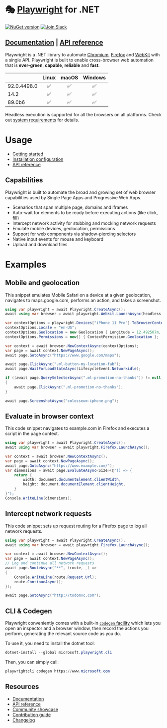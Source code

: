 # 🎭 [Playwright](https://playwright.dev/dotnet) for .NET 
[![NuGet version](https://buildstats.info/nuget/PlaywrightSharp)](https://www.nuget.org/packages/PlaywrightSharp) [![Join Slack](https://img.shields.io/badge/join-slack-infomational)](https://aka.ms/playwright-slack)

## [Documentation](https://playwright.dev/dotnet) | [API reference](https://playwright.dev/dotnet/docs/api/class-playwright/)

Playwright is a .NET library to automate [Chromium](https://www.chromium.org/Home), [Firefox](https://www.mozilla.org/en-US/firefox/new/) and [WebKit](https://webkit.org/) with a single API. Playwright is built to enable cross-browser web automation that is **ever-green**, **capable**, **reliable** and **fast**.

|          | Linux | macOS | Windows |
|   :---   | :---: | :---: | :---:   |
| <!-- GEN:chromium-version -->92.0.4498.0<!-- GEN:stop --> | :white_check_mark: | :white_check_mark: | :white_check_mark: |
| <!-- GEN:webkit-version -->14.2<!-- GEN:stop --> | :white_check_mark: | :white_check_mark: | :white_check_mark: |
| <!-- GEN:firefox-version -->89.0b6<!-- GEN:stop --> | :white_check_mark: | :white_check_mark: | :white_check_mark: |

Headless execution is supported for all the browsers on all platforms. Check out [system requirements](https://playwright.dev/docs/intro/#system-requirements) for details.

# Usage 

* [Getting started](https://playwright.dev/dotnet/docs/intro)
* [Installation configuration](https://playwright.dev/dotnet/docs/installation)
* [API reference](https://playwright.dev/dotnet/docs/api/class-playwright)

## Capabilities

Playwright is built to automate the broad and growing set of web browser capabilities used by Single Page Apps and Progressive Web Apps.

* Scenarios that span multiple page, domains and iframes
* Auto-wait for elements to be ready before executing actions (like click, fill)
* Intercept network activity for stubbing and mocking network requests
* Emulate mobile devices, geolocation, permissions
* Support for web components via shadow-piercing selectors
* Native input events for mouse and keyboard
* Upload and download files

# Examples

## Mobile and geolocation

This snippet emulates Mobile Safari on a device at a given geolocation, navigates to maps.google.com, performs an action, and takes a screenshot.

```cs 
using var playwright = await Playwright.CreateAsync();
await using var browser = await playwright.Webkit.LaunchAsync(headless: false);

var contextOptions = playwright.Devices["iPhone 11 Pro"].ToBrowserContextOptions();
contextOptions.Locale = "en-US";
contextOptions.Geolocation = new Geolocation { Longitude = 12.492507m, Latitude = 41.889938m };
contextOptions.Permissions = new[] { ContextPermission.Geolocation };

var context = await browser.NewContextAsync(contextOptions);
var page = await context.NewPageAsync();
await page.GotoAsync("https://www.google.com/maps");

await page.ClickAsync(".ml-button-my-location-fab");
await page.WaitForLoadStateAsync(LifecycleEvent.Networkidle);

if ((await page.QuerySelectorAsync(".ml-promotion-no-thanks")) != null)
{
    await page.ClickAsync(".ml-promotion-no-thanks");
}

await page.ScreenshotAsync("colosseum-iphone.png");
```

## Evaluate in browser context

This code snippet navigates to example.com in Firefox and executes a script in the page context.

```cs
using var playwright = await Playwright.CreateAsync();
await using var browser = await playwright.Firefox.LaunchAsync();

var context = await browser.NewContextAsync();
var page = await context.NewPageAsync();
await page.GotoAsync("https://www.example.com/");
var dimensions = await page.EvaluateAsync<Size>(@"() => {
    return {
        width: document.documentElement.clientWidth,
        height: document.documentElement.clientHeight,
    }
}");
Console.WriteLine(dimensions);
```

## Intercept network requests

This code snippet sets up request routing for a Firefox page to log all network requests.

```cs 
using var playwright = await Playwright.CreateAsync();
await using var browser = await playwright.Firefox.LaunchAsync();

var context = await browser.NewContextAsync();
var page = await context.NewPageAsync();
// Log and continue all network requests
await page.RouteAsync("**", (route, _) =>
{
    Console.WriteLine(route.Request.Url);
    route.ContinueAsync();
});

await page.GotoAsync("http://todomvc.com");
```

## CLI & Codegen

Playwright conveniently comes with a built-in [`codegen` facility](https://playwright.dev/dotnet/docs/cli) which lets you open an inspector and a browser window, then record the 
actions you perform, generating the relevant source code as you do.

To use it, you need to install the dotnet tool:

```powershell
dotnet-install --global microsoft.playwright.cli
```

Then, you can simply call:

```powershell
playwrightcli codegen https://www.microsoft.com
```

## Resources

* [Documentation](https://playwright.dev/dotnet/docs/intro/)
* [API reference](https://playwright.dev/dotnet/docs/api/class-playwright/)
* [Community showcase](https://playwright.dev/dotnet/docs/showcase/)
* [Contribution guide](CONTRIBUTING.md)
* [Changelog](https://github.com/microsoft/playwright/releases)
